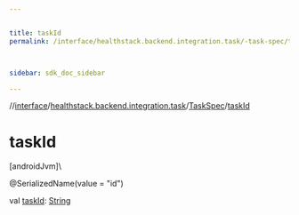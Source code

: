 ```yaml
---


title: taskId
permalink: /interface/healthstack.backend.integration.task/-task-spec/task-id.html



sidebar: sdk_doc_sidebar

---
```



//[interface](/bi_interface.html)/[healthstack.backend.integration.task](../index.html)/[TaskSpec](index.html)/[taskId](task-id.html)



# taskId



[androidJvm]\




@SerializedName(value = &quot;id&quot;)



val [taskId](task-id.html): [String](https://kotlinlang.org/api/latest/jvm/stdlib/kotlin/-string/index.html)






